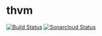 # thvm
[![Build Status](https://api.travis-ci.org/thoriumlang/thvm.svg?branch=master)](https://travis-ci.org/thoriumlang/thvm)
[![Sonarcloud Status](https://sonarcloud.io/api/project_badges/measure?project=thoriumlang_thvm&metric=alert_status)](https://sonarcloud.io/dashboard?id=thoriumlang_thvm)